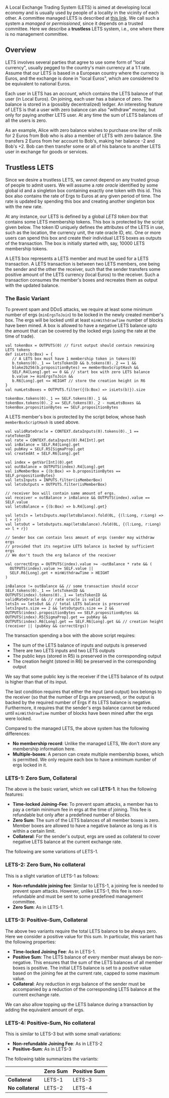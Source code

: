 A Local Exchange Trading System (LETS) is aimed at developing local economy and is usually used by people of a locality in the vicinity of each other. A committee managed LETS is described at [this link](https://github.com/ergoplatform/ergo/wiki/A-Local-Exchange-Trading-System-On-Top-Of-Ergo). We call such a system a _managed_ or _permissioned_, since it depends on a trusted committee. Here we describe a **trustless** LETS system, i.e., one where there is no management committee. 

## Overview

LETS involves several parties that agree to use some form of "local currency", usually pegged to the country's main currency at a 1:1 rate. Assume that our LETS is based in a European country where the currency is Euros, and the exchange is done in "local Euros", which are considered to be equivalent to national Euros.

Each user in LETS has an _account_, which contains the LETS balance of that user (in Local Euros). On joining, each user has a balance of zero. The balance is stored in a (possibly decentralized) ledger. An interesting feature of LETS is that a user with zero balance can also "withdraw" money, but only for paying another LETS user. At any time the sum of LETS balances of all the users is zero.

As an example, Alice with zero balance wishes to purchase one liter of milk for 2 Euros from Bob who is also a member of LETS with zero balance. She transfers 2 Euros from her account to Bob's, making her balance -2 and Bob's +2. Bob can then transfer some or all of his balance to another LETS user in exchange for goods or services. 

## Trustless LETS

Since we desire a trustless LETS, we cannot depend on any trusted group of people to admit users. 
We will assume a _rate oracle_ identified by some global id and a singleton box containing exactly one token with this id. This box also contains the rate of Ergs to Euros at any given period of time. The rate is updated by spending this box and creating another singleton box with the new rate.

At any instance, our LETS is defined by a global _LETS token box_ that contains some LETS membership tokens. This box is protected by the script given below. The token ID uniquely defines the attributes of the LETS in use, such as the location, the currency unit, the rate oracle ID, etc. 
One or more users can spend this box and create their individual LETS boxes as outputs of the transaction. The box is initially started with, say, 10000 LETS membership tokens. 

A LETS box represents a LETS member and must be used for a LETS transaction. A LETS transaction is between two LETS members, one being the sender and the other the receiver, such that the sender transfers some positive amount of the LETS currency (local Euros) to the receiver. Such a transaction consumes the member's boxes and recreates them as output with the updated balance.   

### The Basic Variant
To prevent spam and DDoS attacks, we require at least some minimum number of ergs (`minErgsToJoin`) to be locked in the newly created member's box. The ergs will be locked until at least `minWithdrawTime` number of blocks have been mined. A box is allowed to have a negative LETS balance upto the amount that can be covered by the locked ergs (using the rate at the time of trade). 

	val tokenBox = OUTPUTS(0) // first output should contain remaining LETS tokens
	def isLets(b:Box) = {
	   // A LETS box must have 1 membership token in tokens(0)
	   b.tokens(0)._1 == letsTokenID && b.tokens(0)._2 == 1 &&
	   blake2b256(b.propositionBytes) == memberBoxScriptHash &&
	   SELF.R4[Long].get == 0 && // start box with zero LETS balance
	   b.value >= minErgsToJoin && 
	   b.R6[Long].get <= HEIGHT // store the creation height in R6
	}
	val numLetsBoxes = OUTPUTS.filter({(b:Box) => isLets(b)}).size
	
	tokenBox.tokens(0)._1 == SELF.tokens(0)._1 &&
	tokenBox.tokens(0)._2 == SELF.tokens(0)._2 - numLetsBoxes &&
	tokenBox.propositionBytes == SELF.propositionBytes

A LETS member's box is protected by the script below, whose hash `memberBoxScriptHash` is used above.

	val validRateOracle = CONTEXT.dataInputs(0).tokens(0)._1 == rateTokenID
	val rate = CONTEXT.dataInputs(0).R4[Int].get
	val inBalance = SELF.R4[Long].get
	val pubKey = SELF.R5[SigmaProp].get
	val createdAt = SELF.R6[Long].get

	val index = getVar[Int](0).get
	val outBalance = OUTPUTS(index).R4[Long].get
	val isMemberBox = {(b:Box) => b.propositionBytes == SELF.propositionBytes}
	val letsInputs = INPUTS.filter(isMemberBox)
	val letsOutputs = OUTPUTS.filter(isMemberBox)

	// receiver box will contain same amount of ergs.
	val receiver = outBalance > inBalance && OUTPUTS(index).value == SELF.value
	val letsBalance = {(b:Box) => b.R4[Long].get}

	val letsIn = letsInputs.map(letsBalance).fold(0L, {(l:Long, r:Long) => l + r})
	val letsOut = letsOutputs.map(letsBalance).fold(0L, {(l:Long, r:Long) => l + r})

	// Sender box can contain less amount of ergs (sender may withdraw ergs 
	// provided that its negative LETS balance is backed by sufficient ergs
	// We don't touch the erg balance of the receiver

	val correctErgs = OUTPUTS(index).value >= -outBalance * rate && (
	  OUTPUTS(index).value >= SELF.value || 
	  SELF.R6[Long].get + minWithdrawTime > HEIGHT
	)

	inBalance != outBalance && // some transaction should occur
	SELF.tokens(0)._1 == letsTokenID &&
	OUTPUTS(index).tokens(0)._1 == letsTokenID &&
	validRateOracle && // rate oracle is valid
	letsIn == letsOut && // total LETS balance is preserved
	letsInputs.size == 2 && letsOutputs.size == 2 &&
	OUTPUTS(index).propositionBytes == SELF.propositionBytes &&
	OUTPUTS(index).R5[SigmaProp].get == pubKey &&
	OUTPUTS(index).R6[Long].get == SELF.R6[Long].get && // creation height
	(receiver || (pubKey && correctErgs))

The transaction spending a box with the above script requires:
- The sum of the LETS balance of inputs and outputs is preserved
- There are two LETS inputs and two LETS outputs
- The public keys (stored in R5) is preserved in the corresponding output
- The creation height (stored in R6) be preserved in the corresponding output

We say that some public key is the receiver if the LETS balance of its output is higher than that of its input. 

The last condition requires that either the input (and output) box belongs to the receiver (so that the number of Ergs are preserved), or the output is backed by the required number of Ergs if its LETS balance is negative. Furthermore, it requires that the sender's ergs balance cannot be reduced until `minWithdrawTime` number of blocks have been mined after the ergs were locked.

Compared to the managed LETS, the above system has the following differences:
* **No membership record**: Unlike the managed LETS, We don't store any membership information here. 
* **Multiple-boxes**: A person can create multiple membership boxes, which is permitted. We only require each box to have a minimum number of ergs locked in it. 

### LETS-1: Zero Sum, Collateral

The above is the basic variant, which we call **LETS-1**. It has the following features:
* **Time-locked Joining-Fee**: To prevent spam attacks, a member has to pay a certain minimum fee in ergs at the time of joining. This fee is refundable but only after a predefined number of blocks.
* **Zero Sum**: The sum of the LETS balances of all member boxes is zero. Member boxes are allowed to have a negative balance as long as it is within a certain limit.  
* **Collateral**: For the sender's output, ergs are used as collateral to cover negative LETS balance at the current exchange rate.

The following are some variations of LETS-1. 

### LETS-2: Zero Sum, No collateral

This is a slight variation of LETS-1 as follows:
* **Non-refundable joining fee**: Similar to LETS-1, a joining fee is needed to prevent spam attacks. However, unlike LETS-1, this fee is non-refundable and must be sent to some predefined management committee.
* **Zero Sum**: As in LETS-1.

### LETS-3: Positive-Sum, Collateral

The above two variants require the total LETS balance to be always zero. Here we consider a positive value for this sum. In particular, this variant has the following properties:

* **Time-locked Joining Fee**: As in LETS-1.
* **Positive Sum**: The LETS balance of every member must always be non-negative. This ensures that the sum of the LETS balances of all member boxes is positive. The initial LETS balance is set to a positive value based on the joining fee at the current rate, capped to some maximum value.
* **Collateral**: Any reduction in ergs balance of the sender must be accompanied by a reduction of the corresponding LETS balance at the current exchange rate. 

We can also allow topping up the LETS balance during a transaction by adding the equivalent amount of ergs. 

### LETS-4: Positive-Sum, No collateral

This is similar to LETS-3 but with some small variations:
* **Non-refundable Joining Fee**: As in LETS-2
* **Positive-Sum**: As in LETS-3

The following table summarizes the variants:

|   |Zero Sum|Positive Sum|
|---|---|---|
|**Collateral**|LETS-1|LETS-3|
|**No collateral**|LETS-2|LETS-4|
